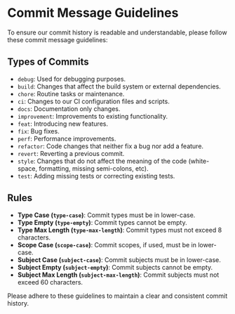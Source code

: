 # Commit Message Guidelines

To ensure our commit history is readable and understandable, please follow these commit message guidelines:

## Types of Commits

- `debug`: Used for debugging purposes.
- `build`: Changes that affect the build system or external dependencies.
- `chore`: Routine tasks or maintenance.
- `ci`: Changes to our CI configuration files and scripts.
- `docs`: Documentation only changes.
- `improvement`: Improvements to existing functionality.
- `feat`: Introducing new features.
- `fix`: Bug fixes.
- `perf`: Performance improvements.
- `refactor`: Code changes that neither fix a bug nor add a feature.
- `revert`: Reverting a previous commit.
- `style`: Changes that do not affect the meaning of the code (white-space, formatting, missing semi-colons, etc).
- `test`: Adding missing tests or correcting existing tests.

## Rules

- **Type Case (`type-case`)**: Commit types must be in lower-case.
- **Type Empty (`type-empty`)**: Commit types cannot be empty.
- **Type Max Length (`type-max-length`)**: Commit types must not exceed 8 characters.
- **Scope Case (`scope-case`)**: Commit scopes, if used, must be in lower-case.
- **Subject Case (`subject-case`)**: Commit subjects must be in lower-case.
- **Subject Empty (`subject-empty`)**: Commit subjects cannot be empty.
- **Subject Max Length (`subject-max-length`)**: Commit subjects must not exceed 60 characters.

Please adhere to these guidelines to maintain a clear and consistent commit history.
